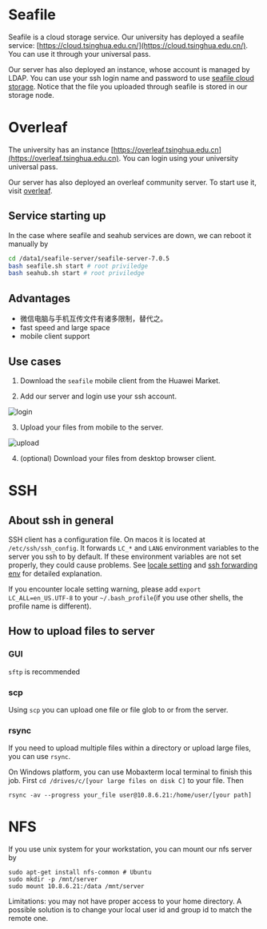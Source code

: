 # Seafile
Seafile is a cloud storage service. Our university has deployed a seafile service:
[https://cloud.tsinghua.edu.cn/](https://cloud.tsinghua.edu.cn/). You can use it through your universal pass.

Our server has also deployed an instance, whose account is managed by LDAP.
You can use
your ssh login name and password to use [seafile cloud storage](http://10.8.6.22:8030/).
Notice that the file you uploaded through seafile is stored in our storage node.


# Overleaf
The university has an instance [https://overleaf.tsinghua.edu.cn](https://overleaf.tsinghua.edu.cn).
You can login using your university universal pass.

Our server has also deployed an overleaf community server.
To start use it, visit [overleaf](http://10.8.6.21:8031).


## Service starting up
In the case where seafile and seahub services are down, we can reboot it manually by
```bash
cd /data1/seafile-server/seafile-server-7.0.5
bash seafile.sh start # root priviledge
bash seahub.sh start # root priviledge
```

## Advantages

* 微信电脑与手机互传文件有诸多限制，替代之。
* fast speed and large space
* mobile client support

## Use cases

1. Download the `seafile` mobile client from the Huawei Market.

2. Add our server and login use your ssh account.

![login](./images/seafile-android-1.jpg)

3. Upload your files from mobile to the server.

![upload](./images/seafile-android-2.jpg)

4. (optional) Download your files from desktop browser client.

# SSH
## About ssh in general
SSH client has a configuration file. On macos it is located at `/etc/ssh/ssh_config`. It forwards `LC_*` and `LANG` environment variables to the server you ssh to by default. If these environment variables are not set properly, they could cause problems. See [locale setting](https://askubuntu.com/questions/412495/setlocale-lc-ctype-cannot-change-locale-utf-8) and [ssh forwarding env](https://superuser.com/questions/513819/utf-8-locale-portability-and-ssh) for detailed explanation.

If you encounter locale setting warning, please add
`export LC_ALL=en_US.UTF-8` to your `~/.bash_profile`(if you use other shells, the profile name is different).

## How to upload files to server
### GUI
`sftp` is recommended
### scp
Using `scp` you can upload one file or file glob to or from the server.
### rsync
If you need to upload multiple files within a directory or upload large files, you can use `rsync`.

On Windows platform, you can use Mobaxterm local terminal to finish this job. First `cd /drives/c/[your large files on disk C]` to your file. Then 
```shell
rsync -av --progress your_file user@10.8.6.21:/home/user/[your path]
```

# NFS
If you use unix system for your workstation, you can mount our nfs server by

```shell
sudo apt-get install nfs-common # Ubuntu
sudo mkdir -p /mnt/server
sudo mount 10.8.6.21:/data /mnt/server
```

Limitations: you may not have proper access to your home directory. A possible solution is to change your local user id and group id to match the
remote one.